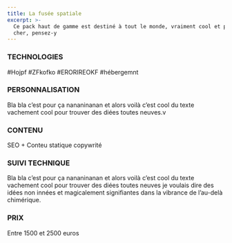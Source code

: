 ```yaml
---
title: La fusée spatiale
excerpt: >-
  Ce pack haut de gamme est destiné à tout le monde, vraiment cool et pas très
  cher, pensez-y
---
```

### TECHNOLOGIES

\#Hojpf #ZFkofko #ERORIREOKF #hébergemnt

### PERSONNALISATION

Bla bla c’est pour ça nananinanan et alors voilà c’est cool du texte vachement cool pour trouver des diées toutes neuves.v

### CONTENU

SEO + Conteu statique copywrité

### SUIVI TECHNIQUE

Bla bla c’est pour ça nananinanan et alors voilà c’est cool du texte vachement cool pour trouver des diées toutes neuves je voulais dire des idées non innées et magicalement signifiantes dans la vibrance de l’au-delà chimérique.

### PRIX

Entre 1500 et 2500 euros
